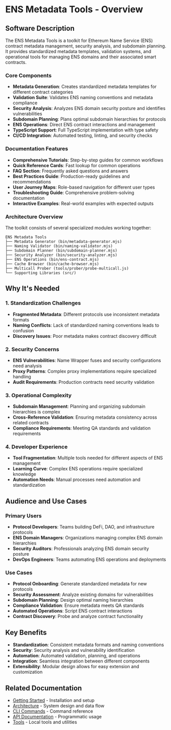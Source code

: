 # ENS Metadata Tools - Overview

## Software Description

The ENS Metadata Tools is a toolkit for Ethereum Name Service (ENS) contract metadata management, security analysis, and subdomain planning. It provides standardized metadata templates, validation systems, and operational tools for managing ENS domains and their associated smart contracts.

### Core Components

- **Metadata Generation**: Creates standardized metadata templates for different contract categories
- **Validation Suite**: Validates ENS naming conventions and metadata compliance
- **Security Analysis**: Analyzes ENS domain security posture and identifies vulnerabilities
- **Subdomain Planning**: Plans optimal subdomain hierarchies for protocols
- **ENS Operations**: Direct ENS contract interactions and management
- **TypeScript Support**: Full TypeScript implementation with type safety
- **CI/CD Integration**: Automated testing, linting, and security checks

### Documentation Features

- **Comprehensive Tutorials**: Step-by-step guides for common workflows
- **Quick Reference Cards**: Fast lookup for common operations
- **FAQ Section**: Frequently asked questions and answers
- **Best Practices Guide**: Production-ready guidelines and recommendations
- **User Journey Maps**: Role-based navigation for different user types
- **Troubleshooting Guide**: Comprehensive problem-solving documentation
- **Interactive Examples**: Real-world examples with expected outputs

### Architecture Overview

The toolkit consists of several specialized modules working together:

```
ENS Metadata Tools
├── Metadata Generator (bin/metadata-generator.mjs)
├── Naming Validator (bin/naming-validator.mjs)
├── Subdomain Planner (bin/subdomain-planner.mjs)
├── Security Analyzer (bin/security-analyzer.mjs)
├── ENS Operations (bin/ens-contract.mjs)
├── Cache Browser (bin/cache-browser.mjs)
├── Multicall Prober (tools/prober/probe-multicall.js)
└── Supporting Libraries (src/)
```

## Why It's Needed

### 1. Standardization Challenges

- **Fragmented Metadata**: Different protocols use inconsistent metadata formats
- **Naming Conflicts**: Lack of standardized naming conventions leads to confusion
- **Discovery Issues**: Poor metadata makes contract discovery difficult

### 2. Security Concerns

- **ENS Vulnerabilities**: Name Wrapper fuses and security configurations need analysis
- **Proxy Patterns**: Complex proxy implementations require specialized handling
- **Audit Requirements**: Production contracts need security validation

### 3. Operational Complexity

- **Subdomain Management**: Planning and organizing subdomain hierarchies is complex
- **Cross-Reference Validation**: Ensuring metadata consistency across related contracts
- **Compliance Requirements**: Meeting QA standards and validation requirements

### 4. Developer Experience

- **Tool Fragmentation**: Multiple tools needed for different aspects of ENS management
- **Learning Curve**: Complex ENS operations require specialized knowledge
- **Automation Needs**: Manual processes need automation and standardization

## Audience and Use Cases

### Primary Users

- **Protocol Developers**: Teams building DeFi, DAO, and infrastructure protocols
- **ENS Domain Managers**: Organizations managing complex ENS domain hierarchies
- **Security Auditors**: Professionals analyzing ENS domain security posture
- **DevOps Engineers**: Teams automating ENS operations and deployments

### Use Cases

- **Protocol Onboarding**: Generate standardized metadata for new protocols
- **Security Assessment**: Analyze existing domains for vulnerabilities
- **Subdomain Planning**: Design optimal naming hierarchies
- **Compliance Validation**: Ensure metadata meets QA standards
- **Automated Operations**: Script ENS contract interactions
- **Contract Discovery**: Probe and analyze contract functionality

## Key Benefits

- **Standardization**: Consistent metadata formats and naming conventions
- **Security**: Security analysis and vulnerability identification
- **Automation**: Automated validation, planning, and operations
- **Integration**: Seamless integration between different components
- **Extensibility**: Modular design allows for easy extension and customization

## Related Documentation

- [Getting Started](Getting-Started.md) - Installation and setup
- [Architecture](Architecture.md) - System design and data flow
- [CLI Commands](commands/) - Command reference
- [API Documentation](API/) - Programmatic usage
- [Tools](Tools.md) - Local tools and utilities
